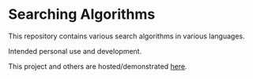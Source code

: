 # Searching Algorithms

This repository contains various search algorithms in various languages. 

Intended personal use and development.

This project and others are hosted/demonstrated [here](https://andy-stack.github.io/).
